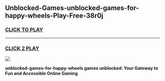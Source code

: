 
## Unblocked-Games-unblocked-games-for-happy-wheels-Play-Free-38r0j
<h3>
<a href="https://premium76.site?title=unblocked-games-for-happy-wheels&ref=10A">CLICK TO PLAY</a></h3>
<hr>

<h3>
<a href="https://premium76.site?title=unblocked-games-for-happy-wheels&ref=10A">CLICK 2 PLAY</a>
  
</h3>

<a href="https://premium76.site?title=unblocked-games-for-happy-wheels&ref=10A"><img src="https://clearcache.store/games.png"></a>


**unblocked-games-for-happy-wheels games unblocked: Your Gateway to Fun and Accessible Online Gaming**
